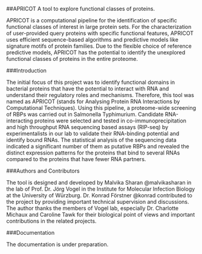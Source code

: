 ##APRICOT
A tool to explore functional classes of proteins.

APRICOT is a computational pipeline for the identification of specific functional classes of interest in large protein sets. For the characterization of user-provided query proteins with specific functional features, APRICOT uses efficient sequence-based algorithms and predictive models like signature motifs of protein families. Due to the flexible choice of reference predictive models, APRICOT has the potential to identify the unexplored functional classes of proteins in the entire proteome.

###Introduction

The initial focus of this project was to identify functional domains in bacterial proteins that have the potential to interact with RNA and understand their regulatory roles and mechanisms. Therefore, this tool was named as APRICOT (stands for Analysing Protein RNA Interactions by Computational Techniques). Using this pipeline, a proteome-wide screening of RBPs was carried out in Salmonella Typhimurium. Candidate RNA-interacting proteins were selected and tested in co-immunoprecipitation and high throughput RNA sequencing based assays (RIP-seq) by experimentalists in our lab to validate their RNA-binding potential and identify bound RNAs. The statistical analysis of the sequencing data indicated a significant number of them as putative RBPs and revealed the distinct expression patterns for the proteins that bind to several RNAs compared to the proteins that have fewer RNA partners.

###Authors and Contributors

The tool is designed and developed by Malvika Sharan @malvikasharan in the lab of Prof. Dr. Jörg Vogel in the Institute for Molecular Infection Biology at the University of Würzburg. Dr. Konrad Förstner @konrad contributed to the project by providing important technical supervision and discussions. The author thanks the members of Vogel lab, especially Dr. Charlotte Michaux and Caroline Tawk for their biological point of views and important contributions in the related projects.

###Documentation

The documentation is under preparation.


